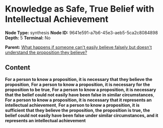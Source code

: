 # Knowledge as Safe, True Belief with Intellectual Achievement

**Node Type:** synthesis
**Node ID:** 9641e591-a7b6-45e3-aeb5-5ca2c8084898
**Depth:** 5
**Terminal:** No

**Parent:** [What happens if someone can't easily believe falsely but doesn't understand the proposition they believe?](what-happens-if-someone-cant-easily-believe-falsely-but-doesnt-understand-the-proposition-they-believe-antithesis-49827237-2038-4742-894d-9747bc7b3519.md)

## Content

**For a person to know a proposition, it is necessary that they believe the proposition**, **For a person to know a proposition, it is necessary for the proposition to be true**, **For a person to know a proposition, it is necessary that the belief could not easily have been false in similar circumstances**, **For a person to know a proposition, it is necessary that it represents an intellectual achievement**, **For a person to know a proposition, it is sufficient that they believe the proposition, the proposition is true, the belief could not easily have been false under similar circumstances, and it represents an intellectual achievement**
